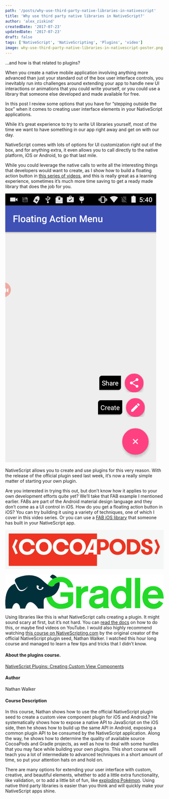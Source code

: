 ```yaml
---
path: '/posts/why-use-third-party-native-libraries-in-nativescript'
title: 'Why use third party native libraries in NativeScript?'
author: 'alex_ziskind'
createdDate: '2017-07-23'
updatedDate: '2017-07-23'
draft: false
tags: ['NativeScript', 'NativeScripting', 'Plugins', 'video']
image: why-use-third-party-native-libraries-in-nativescript-poster.png
---
```


…and how is that related to plugins?
  
When you create a native mobile application involving anything more advanced than just your standard out of the box user interface controls, you inevitably run into challenges around extending your app to handle new UI interactions or animations that you could write yourself, or you could use a library that someone else developed and made available for free.
  
In this post I review some options that you have for “stepping outside the box” when it comes to creating user interface elements in your NativeScript applications.

While it’s great experience to try to write UI libraries yourself, most of the time we want to have something in our app right away and get on with our day.

NativeScript comes with lots of options for UI customization right out of the box, and for anything extra, it even allows you to call directly to the native platform, iOS or Android, to go that last mile.

While you could leverage the native calls to write all the interesting things that developers would want to create, as I show how to build a floating action button in [this series of videos](https://www.youtube.com/playlist?list=PLPwbI_iIX3aSKRjtx-0dOF6701njL-BuE), and this is really great as a learning experience, sometimes it’s much more time saving to get a ready made library that does the job for you. 

![tns-plugins-fab](tns-plugins-fab.png)

NativeScript allows you to create and use plugins for this very reason. With the release of the official plugin seed last week, it’s now a really simple matter of starting your own plugin.

Are you interested in trying this out, but don’t know how it applies to your own development efforts quite yet? We’ll take that FAB example I mentioned earlier. FABs are part of the Android material design language and they don’t come as a UI control in iOS. How do you get a floating action button in iOS? You can try building it using a variety of techniques, one of which I cover in this video series. Or you can use a [FAB iOS library](http://cocoapods.org/pods/kcfloatingactionbutton) that someone has built in your NativeScript app.

![tns-plugins-cocoapods](tns-plugins-cocoapods.png)

![tns-plugins-gradle](tns-plugins-gradle.png)

Using libraries like this is what NativeScript calls creating a plugin. It might sound scary at first, but it’s not hard. You can [read the docs](https://docs.nativescript.org/plugins/cocoapods) on how to do this, or maybe find videos on YouTube. I would also highly recommend watching [this course on NativeScripting.com](https://nativescripting.com/course/nativescript-plugins-creating-custom-view-components) by the original creator of the official NativeScript plugin seed, Nathan Walker. I watched this hour long course and managed to learn a few tips and tricks that I didn’t know.

#### About the plugins course.

[NativeScript Plugins: Creating Custom View Components](https://nativescripting.com/course/nativescript-plugins-creating-custom-view-components)

#### Author

Nathan Walker 

#### Course Description

In this course, Nathan shows how to use the official NativeScript plugin seed to create a custom view component plugin for iOS and Android.? He systematically shows how to expose a native API to JavaScript on the iOS side, then he shows how to build up the same API in Android, exposing a common plugin API to be consumed by the NativeScript application. Along the way, he shows how to determine the quality of available source CocoaPods and Gradle projects, as well as how to deal with some hurdles that you may face while building your own plugins. This short course will teach you a lot of intermediate to advanced techniques in a short amount of time, so put your attention hats on and hold on. 

There are many options for extending your user interface with custom, creative, and beautiful elements, whether to add a little extra functionality, like validation, or to add a little bit of fun, like [exploding Pokémon](https://www.youtube.com/watch?v=ySIsAKjGa4E). Using native third party libraries is easier than you think and will quickly make your NativeScript apps shine.

